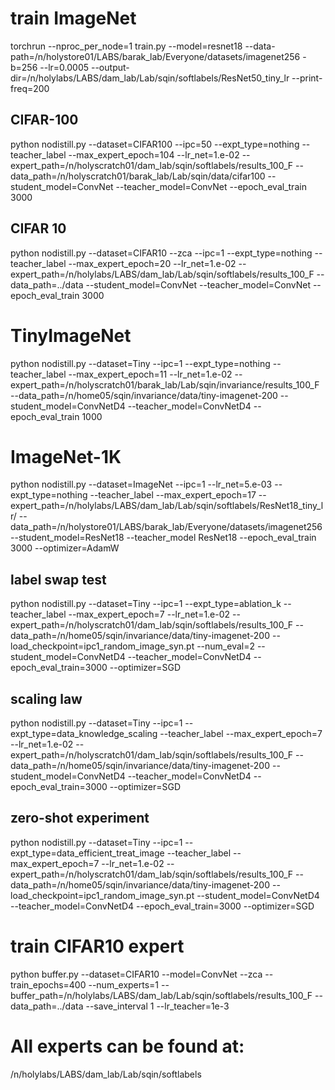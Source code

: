 # train ImageNet
torchrun --nproc_per_node=1  train.py --model=resnet18 --data-path=/n/holystore01/LABS/barak_lab/Everyone/datasets/imagenet256 -b=256 --lr=0.0005 --output-dir=/n/holylabs/LABS/dam_lab/Lab/sqin/softlabels/ResNet50_tiny_lr  --print-freq=200

## CIFAR-100
python nodistill.py --dataset=CIFAR100 --ipc=50 --expt_type=nothing  --teacher_label  --max_expert_epoch=104 --lr_net=1.e-02  --expert_path=/n/holyscratch01/dam_lab/sqin/softlabels/results_100_F  --data_path=/n/holyscratch01/barak_lab/Lab/sqin/data/cifar100  --student_model=ConvNet --teacher_model=ConvNet --epoch_eval_train 3000 

## CIFAR 10
python nodistill.py --dataset=CIFAR10 --zca --ipc=1 --expt_type=nothing  --teacher_label  --max_expert_epoch=20 --lr_net=1.e-02  --expert_path=/n/holylabs/LABS/dam_lab/Lab/sqin/softlabels/results_100_F  --data_path=../data  --student_model=ConvNet --teacher_model=ConvNet --epoch_eval_train 3000 


# TinyImageNet
python nodistill.py --dataset=Tiny --ipc=1 --expt_type=nothing  --teacher_label  --max_expert_epoch=11 --lr_net=1.e-02  --expert_path=/n/holyscratch01/barak_lab/Lab/sqin/invariance/results_100_F  --data_path=/n/home05/sqin/invariance/data/tiny-imagenet-200 --student_model=ConvNetD4 --teacher_model=ConvNetD4 --epoch_eval_train 1000

# ImageNet-1K
python nodistill.py --dataset=ImageNet --ipc=1 --lr_net=5.e-03 --expt_type=nothing --teacher_label --max_expert_epoch=17   --expert_path=/n/holylabs/LABS/dam_lab/Lab/sqin/softlabels/ResNet18_tiny_lr/   --data_path=/n/holystore01/LABS/barak_lab/Everyone/datasets/imagenet256  --student_model=ResNet18 --teacher_model ResNet18 --epoch_eval_train 3000 --optimizer=AdamW

## label swap test
python nodistill.py --dataset=Tiny --ipc=1 --expt_type=ablation_k --teacher_label --max_expert_epoch=7 --lr_net=1.e-02 --expert_path=/n/holyscratch01/dam_lab/sqin/softlabels/results_100_F --data_path=/n/home05/sqin/invariance/data/tiny-imagenet-200 --load_checkpoint=ipc1_random_image_syn.pt --num_eval=2 --student_model=ConvNetD4 --teacher_model=ConvNetD4 --epoch_eval_train=3000 --optimizer=SGD

## scaling law
python nodistill.py --dataset=Tiny --ipc=1 --expt_type=data_knowledge_scaling  --teacher_label --max_expert_epoch=7 --lr_net=1.e-02 --expert_path=/n/holyscratch01/dam_lab/sqin/softlabels/results_100_F --data_path=/n/home05/sqin/invariance/data/tiny-imagenet-200 --student_model=ConvNetD4 --teacher_model=ConvNetD4 --epoch_eval_train=3000 --optimizer=SGD 

## zero-shot experiment
python nodistill.py --dataset=Tiny --ipc=1 --expt_type=data_efficient_treat_image --teacher_label --max_expert_epoch=7 --lr_net=1.e-02 --expert_path=/n/holyscratch01/dam_lab/sqin/softlabels/results_100_F --data_path=/n/home05/sqin/invariance/data/tiny-imagenet-200 --load_checkpoint=ipc1_random_image_syn.pt --student_model=ConvNetD4 --teacher_model=ConvNetD4 --epoch_eval_train=3000 --optimizer=SGD

# train CIFAR10 expert 
 python buffer.py --dataset=CIFAR10 --model=ConvNet --zca  --train_epochs=400 --num_experts=1  --buffer_path=/n/holylabs/LABS/dam_lab/Lab/sqin/softlabels/results_100_F  --data_path=../data --save_interval 1 --lr_teacher=1e-3

# All experts can be found at:
/n/holylabs/LABS/dam_lab/Lab/sqin/softlabels